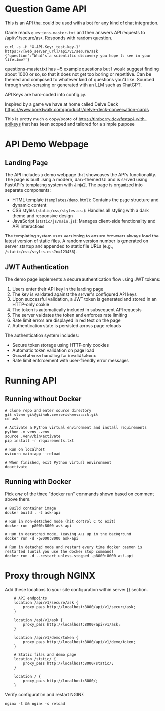 # Question Game API

This is an API that could be used with a bot for any kind of chat integration.

Game reads `questions-master.txt` and then answers API requests to /api/v1/secure/ask. Responds with random question.

```console
curl -s -H "X-API-Key: test-key-1" https://[web_server_url]/api/v1/secure/ask 
{"question":"What's a scientific discovery you hope to see in your lifetime?"}
```

questions-master.txt has ~5 example questions but I would suggest finding about 1000 or so, so that it does not get too boring or repetitive. Can be themed and composed to whatever kind of questions you'd like. Sourced through web-scraping or generated with an LLM such as ChatGPT.

API Keys are hard-coded into config.py.

Inspired by a game we have at home called Delve Deck https://www.boredwalk.com/products/delve-deck-conversation-cards

This is pretty much a copy/paste of https://timberry.dev/fastapi-with-apikeys that has been scoped and tailored for a simple purpose

# API Demo Webpage

## Landing Page
The API includes a demo webpage that showcases the API's functionality. The page is built using a modern, dark-themed UI and is served using FastAPI's templating system with Jinja2. The page is organized into separate components:

- HTML template (`templates/demo.html`): Contains the page structure and dynamic content
- CSS styles (`static/css/styles.css`): Handles all styling with a dark theme and responsive design
- JavaScript (`static/js/main.js`): Manages client-side functionality and API interactions

The templating system uses versioning to ensure browsers always load the latest version of static files. A random version number is generated on server startup and appended to static file URLs (e.g., `/static/css/styles.css?n=123456`).

## JWT Authentication
The demo page implements a secure authentication flow using JWT tokens:

1. Users enter their API key in the landing page
2. The key is validated against the server's configured API keys
3. Upon successful validation, a JWT token is generated and stored in an HTTP-only cookie
4. The token is automatically included in subsequent API requests
5. The server validates the token and enforces rate limiting
6. Rate limit errors are displayed in red text on the page
7. Authentication state is persisted across page reloads

The authentication system includes:
- Secure token storage using HTTP-only cookies
- Automatic token validation on page load
- Graceful error handling for invalid tokens
- Rate limit enforcement with user-friendly error messages

# Running API

## Running without Docker
```console
# clone repo and enter source directory
git clone git@github.com:erickmetz/ask.git
cd ask

# Activate a Python virtual environment and install requirements
python -m venv .venv
source .venv/bin/activate
pip install -r requirements.txt

# Run on localhost
uvicorn main:app --reload

# When finished, exit Python virtual environment
deactivate
```

## Running with Docker
Pick *one* of the three "docker run" commands shown based on comment above them.
```console
# Build container image
docker build . -t ask-api

# Run in non-detached mode (hit control C to exit)
docker run -p8000:8000 ask-api

# Run in detatched mode, leaving API up in the background
docker run -d -p8000:8000 ask-api

# Run in detached mode and restart every time docker daemon is restarted (until you use the docker stop command)
docker run -d --restart unless-stopped -p8000:8000 ask-api
```

# Proxy through NGINX
Add these locations to your site configuration within server {} section.

```
    # API endpoints
    location /api/v1/secure/ask {
        proxy_pass http://localhost:8000/api/v1/secure/ask;
    }

    location /api/v1/ask {
        proxy_pass http://localhost:8000/api/v1/ask;
    }

    location /api/v1/demo/token {
        proxy_pass http://localhost:8000/api/v1/demo/token;
    }

    # Static files and demo page
    location /static/ {
        proxy_pass http://localhost:8000/static/;
    }

    location / {
        proxy_pass http://localhost:8000/;
    }
```

Verify configuration and restart NGINX
```
nginx -t && nginx -s reload
```
